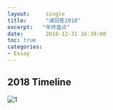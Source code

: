 ```yaml
---
layout:     single
title:      "请回答2018"
excerpt:   "年终盘点"
date:       2018-12-31 16:39:00
toc: true
categories:
- Essay
---
```


## 2018 Timeline

![1](https://raw.githubusercontent.com/RMSnow/RMSnow.github.io/master/assets/images/posts/2018-12-31-1.jpg)
